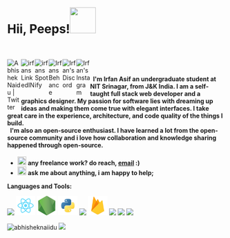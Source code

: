 <h1>Hii, Peeps!<img src="https://uarrr.org/wp-content/uploads/2020/12/IMG_1769.gif" width="60" height="60"
/> </h1>
<!--<img src="https://i2.wp.com/allhtaccess.info/wp-content/uploads/2018/03/programming.gif?fit=1281%2C716&ssl=1" /> -->
<!-- 
<img src="https://github.com/TheDudeThatCode/TheDudeThatCode/blob/master/Assets/Earth.gif?raw=true" width="30" height="30"
/> 
 <1--
<img src="https://media0.giphy.com/media/Wm8h2gyEY8VnJeru6f/giphy.gif?cid=6c09b952dx4tm9w5qu85eup7uhbcrgu0gtcgkoccmaepvpvp&rid=giphy.gif" width="60" height="60"
/> 
<img src="https://i.pinimg.com/originals/90/c6/69/90c6698dc6f9e00bb32ffb3e21042474.gif" width="60" height="60"
/> 
 <img src="https://media.baamboozle.com/uploads/images/1006/1613865760_810030_gif-url.gif" width="60" height="60" 
/> 
 -->
 
<!-- 
 <img src="https://i.pinimg.com/originals/8a/48/7e/8a487e2d72e959c458857f1b72271166.gif" width="60" height="60"
/>
 <img src="https://i.pinimg.com/originals/53/09/48/5309488ff206d5bf5850908bdfe78409.gif" width="60" height="60"
/>
 <img src="https://i.pinimg.com/originals/0e/3e/e5/0e3ee551876e1ad2a39f89e4adf9168a.gif" width="60" height="60"
/>
 <img src="https://i.pinimg.com/originals/9e/fe/39/9efe39fbce628204e851962cac817d45.gif" width="60" height="60"
/>
 <img src="https://i.pinimg.com/originals/9f/9a/df/9f9adfa6f52bb13d1656fcb9f4c8ac1a.gif" width="60" height="60"
/>
 <img src="https://i.pinimg.com/originals/f2/36/52/f23652e5ebbd80be8a9e3fb8644436e8.gif" width="60" height="60"
/> 
  -->
  <br/>
  <br/>
  

<a href="https://twitter.com/demonicirfan">
  <img align="left" alt="Abhishek Naidu | Twitter" width="32px" src="https://image.flaticon.com/icons/png/512/174/174876.png" />
</a>
<a href="https://www.linkedin.com/in/demonicirfan/">
  <img align="left" alt="irfans LinkedIN" width="32px" src="https://image.flaticon.com/icons/png/512/174/174857.png" />
</a>
<a href="https://open.spotify.com/playlist/4Fc5JnFhckKzfcKTv70jFi?si=aed36967b20e4d46">
  <img align="left" alt="irfans Spotify"width="32px" src="https://image.flaticon.com/icons/png/128/174/174872.png" />
</a>
<a href="https://www.behance.net/irfanasif">
  <img align="left" alt="Irfans Behance" width="32px" src="https://image.flaticon.com/icons/png/512/145/145799.png" />
</a>
<a href="https://discord.gg/aladdin#2419">
  <img align="left" alt="Irfan's Discord" width="32px" src="https://raw.githubusercontent.com/peterthehan/peterthehan/master/assets/discord.svg" />
</a>
</a>
<a href="https://www.instagram.com/demonicirfan/">
  <img align="left" alt="Irfan's Instagram"  width=32px" src="https://image.flaticon.com/icons/png/512/174/174855.png" />
</a>


<br/>
<h4>
  &nbsp I'm Irfan Asif an undergraduate student at NIT Srinagar, from J&K India. I am a self-taught full stack web developer and a graphics designer. My passion for software lies with dreaming up ideas and making them come true with elegant interfaces. I take great care in the experience, architecture, and code quality of the things I build. 
  <br/> &nbsp I'm also an open-source enthusiast. I have learned a lot from the open-source community and i love how collaboration and knowledge sharing happened through open-source. </h4>

- <img src="https://github.com/TheDudeThatCode/TheDudeThatCode/blob/master/Assets/Mario_Hello_Big.gif?raw=true" width="20" height="20"
/> **any freelance work? do reach, [email](mailto:hashtag.irfan@gmail.com) :)**
- <img src="https://github.com/TheDudeThatCode/TheDudeThatCode/blob/master/Assets/Rocket.gif?raw=true" width="20" height="20"
/>
 **ask me about anything, i am happy to help;**
                                                                                                                        
**Languages and Tools:**  

<code><img height="45" src="https://icon-library.com/images/javascript-icon-png/javascript-icon-png-23.jpg"></code>
<code><img height="45" src="https://raw.githubusercontent.com/github/explore/80688e429a7d4ef2fca1e82350fe8e3517d3494d/topics/react/react.png"></code>
<code><img height="45" src="https://raw.githubusercontent.com/github/explore/80688e429a7d4ef2fca1e82350fe8e3517d3494d/topics/nodejs/nodejs.png"></code>
<code><img height="45" src="https://raw.githubusercontent.com/github/explore/80688e429a7d4ef2fca1e82350fe8e3517d3494d/topics/python/python.png"></code>
<code><img height="45" src="https://infinapps.com/wp-content/uploads/2018/10/mongodb-logo.png"></code>
<code><img height="45" src="https://raw.githubusercontent.com/github/explore/80688e429a7d4ef2fca1e82350fe8e3517d3494d/topics/firebase/firebase.png"></code>
<code><img height="45" src="https://git-scm.com/images/logos/downloads/Git-Icon-1788C.png"></code>
<code><img height="45" src="https://brandslogos.com/wp-content/uploads/thumbs/c-logo-vector.svg"></code>
<code><img height="45" src="https://miro.medium.com/max/500/1*vmFSpk9xtpxAHkH7cmt-3Q.png"></code>



<span> <img src="https://github-readme-stats.vercel.app/api?username=demonicirfan&show_icons=true&theme=gotham" alt="abhisheknaiidu" /> <img src="https://github-readme-streak-stats.herokuapp.com/?user=demonicirfan&currStreakNum=2FD3EB&theme=gotham"/> </span>


